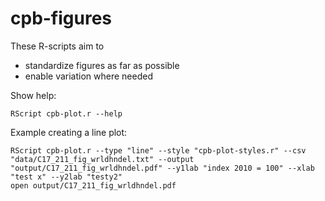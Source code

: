 # cpb-figures

These R-scripts aim to
* standardize figures as far as possible
* enable variation where needed

Show help:
```shell
RScript cpb-plot.r --help
```

Example creating a line plot:
```shell
RScript cpb-plot.r --type "line" --style "cpb-plot-styles.r" --csv "data/C17_211_fig_wrldhndel.txt" --output "output/C17_211_fig_wrldhndel.pdf" --y1lab "index 2010 = 100" --xlab "test x" --y2lab "testy2"
open output/C17_211_fig_wrldhndel.pdf
```
